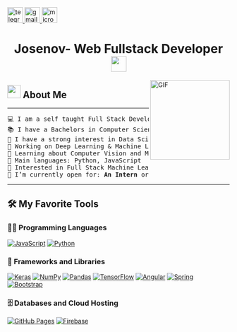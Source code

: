 <div>
  <a href="https://t.me/owencael" target="_blank">
    <img
      height="35"
      alt="telegram logo"
      src="https://img.shields.io/static/v1?message=Telegrm&logo=telegram&label=&color=2CA5E0&logoColor=white&labelColor=&style=for-the-badge"
    />
  </a>
  <a href="mailto:MR-Addict@qq.com" target="_blank">
    <img
      height="35"
      alt="gmail logo"
      src="https://img.shields.io/static/v1?message=Email&logo=gmail&label=&color=A084DC&logoColor=white&labelColor=&style=for-the-badge"
    />
  </a>
  <a href="https://mraddict.one" target="_blank">
    <img
      height="35"
      alt="microsoft-outlook logo"
      src="https://img.shields.io/static/v1?message=Website&logo=microsoft-outlook&label=&color=7F167F&logoColor=white&labelColor=&style=for-the-badge"
    />
  </a>
</div>

<h1 align="center"> Josenov- Web Fullstack Developer<img src="https://media.giphy.com/media/hvRJCLFzcasrR4ia7z/giphy.gif" width="35"></h1>
<img align="right" alt="GIF" height="180px" src="https://media.giphy.com/media/du3J3cXyzhj75IOgvA/giphy.gif" />

<h2><img src="https://media.giphy.com/media/ObNTw8Uzwy6KQ/giphy.gif" width="30px"> About Me</h2>
<hr>
 
<pre>
💻 I am a self taught Full Stack Developer and a Machine Learning Developer
📚 I have a Bachelors in Computer Science from the University Cadi Ayyad at Morocco
📝 I have a strong interest in Data Science and Artificial Intelligence
🔭 Working on Deep Learning & Machine Learning
🌱 Learning about Computer Vision and Machine Learning stuff
🌟 Main languages: Python, JavaScript
🚩 Interested in Full Stack Machine Learning Application development
🤔 I’m currently open for: <b>An Intern</b> or a new <b>job opportunity</b>
</pre>
<hr>

## 🛠️ My Favorite Tools

### 👨‍💻 Programming Languages

<p>
    <a href="https://github.com/Bouaskaoun"><img alt="JavaScript" src="https://img.shields.io/badge/JavaScript%20-%23F7DF1E.svg?logo=javascript&logoColor=black"></a>
    <a href="https://github.com/Bouaskaoun"><img alt="Python" src="https://img.shields.io/badge/Python%20-%2314354C.svg?logo=python&logoColor=white"></a>

### 🧰 Frameworks and Libraries

<p>
    <a href="https://github.com/Bouaskaoun"><img alt="Keras" src="https://img.shields.io/badge/Keras%20-%23D00000.svg?logo=Keras&logoColor=white"></a>
    <a href="https://github.com/Bouaskaoun"><img alt="NumPy" src="https://img.shields.io/badge/Numpy%20-%23013243.svg?logo=numpy&logoColor=white"></a>
    <a href="https://github.com/Bouaskaoun"><img alt="Pandas" src="https://img.shields.io/badge/Pandas%20-%23150458.svg?logo=pandas&logoColor=white"></a>
    <a href="https://github.com/Bouaskaoun"><img alt="TensorFlow" src="https://img.shields.io/badge/TensorFlow%20-%23FF6F00.svg?logo=TensorFlow&logoColor=white"></a>
    <a href="https://github.com/Bouaskaoun"><img alt="Angular" src="https://img.shields.io/badge/Angular%20-%23D00000.svg?logo=Angular&logoColor=white"></a>
    <a href="https://github.com/Bouaskaoun"><img alt="Spring" src="https://img.shields.io/badge/Spring%20Boot%20-%2334A853.svg?logo=Springboot&logoColor=white"></a>
    <a href="https://github.com/Bouaskaoun"><img alt="Bootstrap" src="https://img.shields.io/badge/Bootstrap%20-%23150458.svg?logo=Bootstrap&logoColor=white"></a>
</p>

### 🗄️ Databases and Cloud Hosting

<p>
    <a href="https://github.com/Bouaskaoun"><img alt="GitHub Pages" src="https://img.shields.io/badge/GitHub%20Pages-%23327FC7.svg?logo=github&logoColor=white"></a>
    <a href="https://github.com/Bouaskaoun"><img alt="Firebase" src ="https://img.shields.io/badge/Firebase-%23FF6F00.svg?logo=firebase&logoColor=white"></a>
</p>

